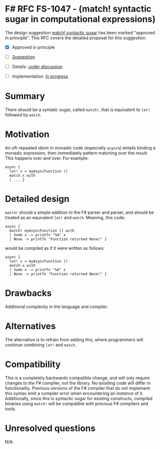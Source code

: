 # F# RFC FS-1047 - (match! syntactic sugar in computational expressions)

The design suggestion [match! syntactic sugar](https://github.com/fsharp/fslang-suggestions/issues/572) has been marked "approved in principle".
This RFC covers the detailed proposal for this suggestion.

* [x] Approved in principle
* [ ] [Suggestion](https://github.com/fsharp/fslang-suggestions/issues/572)
* [ ] Details: [under discussion](https://github.com/fsharp/fslang-design/issues/258)
* [ ] Implementation: [In progress](https://github.com/Microsoft/visualfsharp/pull/4427)


# Summary
[summary]: #summary

There should be a syntatic sugar, called `match!`, that is equivalent to `let!` followed by `match`.

# Motivation
[motivation]: #motivation

An oft-repeated idiom in monadic code (especially `async`s) entails binding a monadic expression, then immediately pattern matching over the result. This happens over and over. For example:

    async {
      let! x = myAsyncFunction ()
      match x with
      | ... }
      

# Detailed design
[design]: #detailed-design

`match!` should a simple addition to the F# parser and parser, and should be treated as an equivalent `let!` and `match`. Meaning, this code:
      
    async {
      match! myAsyncFunction () with
      | Some x -> printfn "%A" x
      | None -> printfn "Function returned None!" }
      
would be compiled as if it were written as follows:

    async {
      let! x = myAsyncFunction ()
      match x with
      | Some x -> printfn "%A" x
      | None -> printfn "Function returned None!" }

# Drawbacks
[drawbacks]: #drawbacks

Additional complexity in the language and compiler.

# Alternatives
[alternatives]: #alternatives

The alternative is to refrain from adding this, where programmers will continue combining `let!` and `match`.

# Compatibility
[compatibility]: #compatibility

This is a completely backwards compatible change, and will only require changes to the F# compiler, not the library. No exisiting code will differ in functionality. Previous versions of the F# compiler that do not implement this syntax emit a compiler error when encountering an instance of it. Additionally, since this is syntactic sugar for existing constructs, compiled binaries using `match!` will be compatible with previous F# compilers and tools.

# Unresolved questions
[unresolved]: #unresolved-questions

N/A.
